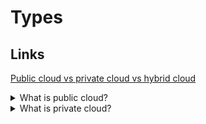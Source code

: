 # Types

## Links

[Public cloud vs private cloud vs hybrid cloud](https://www.cloudways.com/blog/public-vs-private-vs-hybrid-cloud/)

<details>
  <summary>What is public cloud?</summary>

A public cloud uses the cloud computing models to ensure the remote availability of its resources to its users. Public clouds have huge spaces that allow easy scalability and are an optimal solution for software development and collaborative projects.

**Pros:**

- Flexibility
- Data Recovery
- Reliability
- Cost-effectiveness
- Maintenance

**Cons:**

- Security vulnerability
- Control issues
- Customer support

**Pricing:**

- More affordable
- Pay for resources you use
- Don’t have to pay for additional resources

**Providers:**

- Amazon Web Services (AWS)
- Microsoft Azure
- OpenStack
- Linode

</details>

<details>
  <summary>What is private cloud?</summary>

The private cloud exclusive offers its services to an individual, business, or organization. Anyone utilizing the private cloud service won’t have to share their resources with anyone; they can enjoy their dedicated access for better overall security & performance.

**Pros:**

- Added security
- Improved performance
- Increased availability
- Better control
- Flexibility

**Cons:**

- Expensive
- High maintenance cost
- Too many options – can be difficult to make the right choice

**Pricing:**

- Fairly expensive
- Scaling is costly
- Pays off in the long term

**Providers:**

- Amazon Web Services (AWS)
- Google Cloud
- Microsoft Azure
- OpenStack

</details>
